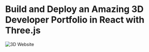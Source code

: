 # Build and Deploy an Amazing 3D Developer Portfolio in React with Three.js

![3D Website](https://66c52e552c5b0e8bc401d46c--clever-valkyrie-df806f.netlify.app/)

